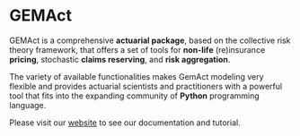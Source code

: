 # GEMAct

GEMAct is a comprehensive **actuarial package**, based on the collective risk theory framework, that offers a set of tools for **non-life** (re)insurance **pricing**, stochastic **claims reserving**, and **risk aggregation**.

The variety of available functionalities makes GemAct modeling very flexible and provides actuarial scientists and practitioners with a powerful tool that fits into the expanding community of **Python** programming language.


Please visit our [website](https://gem-analytics.github.io/gemact/) to see our documentation and tutorial.


